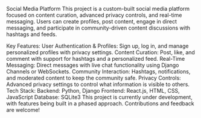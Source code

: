 Social Media Platform
This project is a custom-built social media platform focused on content curation, advanced privacy controls, and real-time messaging. Users can create profiles, post content, engage in direct messaging, and participate in community-driven content discussions with hashtags and feeds.

Key Features:
User Authentication & Profiles: Sign up, log in, and manage personalized profiles with privacy settings.
Content Curation: Post, like, and comment with support for hashtags and a personalized feed.
Real-Time Messaging: Direct messages with live chat functionality using Django Channels or WebSockets.
Community Interaction: Hashtags, notifications, and moderated content to keep the community safe.
Privacy Controls: Advanced privacy settings to control what information is visible to others.
Tech Stack:
Backend: Python, Django
Frontend: React.js, HTML, CSS, JavaScript
Database: SQLite3
This project is currently under development, with features being built in a phased approach. Contributions and feedback are welcome!
